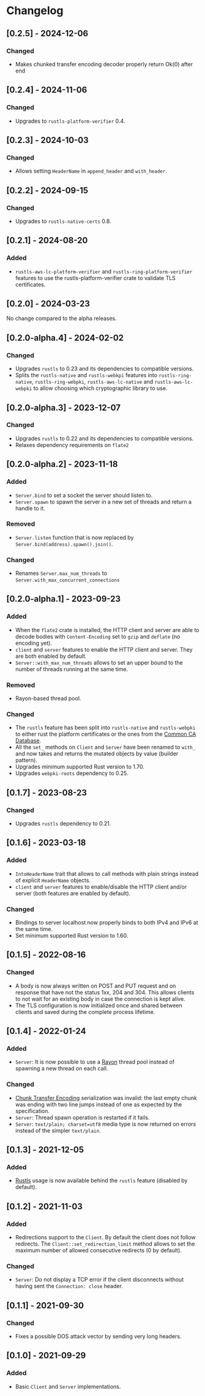 # Changelog

## [0.2.5] - 2024-12-06

### Changed

- Makes chunked transfer encoding decoder properly return Ok(0) after end

## [0.2.4] - 2024-11-06

### Changed

- Upgrades to `rustls-platform-verifier` 0.4.

## [0.2.3] - 2024-10-03

### Changed

- Allows setting `HeaderName` in `append_header` and `with_header`.

## [0.2.2] - 2024-09-15

### Changed

- Upgrades to `rustls-native-certs` 0.8.

## [0.2.1] - 2024-08-20

### Added

- `rustls-aws-lc-platform-verifier` and `rustls-ring-platform-verifier` features to use the rustls-platform-verifier
  crate to validate TLS certificates.

## [0.2.0] - 2024-03-23

No change compared to the alpha releases.

## [0.2.0-alpha.4] - 2024-02-02

### Changed

- Upgrades `rustls` to 0.23 and its dependencies to compatible versions.
- Splits the `rustls-native` and `rustls-webkpi` features
  into `rustls-ring-native`, `rustls-ring-webpki`, `rustls-aws-lc-native` and `rustls-aws-lc-webpki` to allow choosing
  which cryptographic library to use.

## [0.2.0-alpha.3] - 2023-12-07

### Changed

- Upgrades `rustls` to 0.22 and its dependencies to compatible versions.
- Relaxes dependency requirements on `flate2`

## [0.2.0-alpha.2] - 2023-11-18

### Added

- `Server.bind` to set a socket the server should listen to.
- `Server.spawn` to spawn the server in a new set of threads and return a handle to it.

### Removed

- `Server.listen` function that is now replaced by `Server.bind(address).spawn().join()`.

### Changed

- Renames `Server.max_num_threads` to `Server.with_max_concurrent_connections`

## [0.2.0-alpha.1] - 2023-09-23

### Added

- When the `flate2` crate is installed, the HTTP client and server are able to decode bodies with `Content-Encoding` set
  to `gzip` and `deflate` (no encoding yet).
- `client` and  `server` features to enable the HTTP client and server. They are both enabled by default.
- `Server::with_max_num_threads` allows to set an upper bound to the number of threads running at the same time.

### Removed

- Rayon-based thread pool.

### Changed

- The `rustls` feature has been split into `rustls-native` and `rustls-webpki` to either rust the platform certificates
  or the ones from the [Common CA Database](https://www.ccadb.org/).
- All the `set_` methods on `Client` and `Server` have been renamed to `with_` and now takes and returns the mutated
  objects by value (builder pattern).
- Upgrades minimum supported Rust version to 1.70.
- Upgrades `webpki-roots` dependency to 0.25.

## [0.1.7] - 2023-08-23

### Changed

- Upgrades `rustls` dependency to 0.21.

## [0.1.6] - 2023-03-18

### Added

- `IntoHeaderName` trait that allows to call methods with plain strings instead of explicit `HeaderName` objects.
- `client` and `server` features to enable/disable the HTTP client and/or server (both features are enabled by default).

### Changed

- Bindings to server localhost now properly binds to both IPv4 and IPv6 at the same time.
- Set minimum supported Rust version to 1.60.

## [0.1.5] - 2022-08-16

### Changed

- A body is now always written on POST and PUT request and on response that have not the status 1xx, 204 and 304.
  This allows clients to not wait for an existing body in case the connection is kept alive.
- The TLS configuration is now initialized once and shared between clients and saved during the complete process
  lifetime.

## [0.1.4] - 2022-01-24

### Added

- `Server`: It is now possible to use a [Rayon](https://github.com/rayon-rs/rayon) thread pool instead of spawning a new
  thread on each call.

### Changed

- [Chunk Transfer Encoding](https://httpwg.org/http-core/draft-ietf-httpbis-messaging-latest.html#chunked.encoding)
  serialization was invalid: the last empty chunk was ending with two line jumps instead of one as expected by the
  specification.
- `Server`: Thread spawn operation is restarted if it fails.
- `Server`: `text/plain; charset=utf8` media type is now returned on errors instead of the simpler `text/plain`.

## [0.1.3] - 2021-12-05

### Added

- [Rustls](https://github.com/rustls/rustls) usage is now available behind the `rustls` feature (disabled by default).

## [0.1.2] - 2021-11-03

### Added

- Redirections support to the `Client`. By default the client does not follow redirects.
  The `Client::set_redirection_limit` method allows to set the maximum number of allowed consecutive redirects (0 by
  default).

### Changed

- `Server`: Do not display a TCP error if the client disconnects without having sent the `Connection: close` header.

## [0.1.1] - 2021-09-30

### Changed

- Fixes a possible DOS attack vector by sending very long headers.

## [0.1.0] - 2021-09-29

### Added

- Basic `Client` and `Server` implementations.
